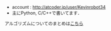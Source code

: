 * account : http://atcoder.jp/user/Kevinrobot34
* 主にPython, C/C++で書いてます．

アルゴリズムについてのまとめは[こちら]( ./memo.md )
